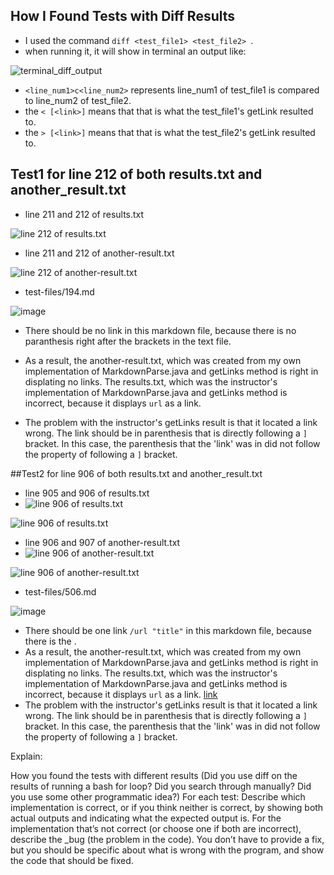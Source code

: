 ## How I Found Tests with Diff Results
- I used the command ``diff <test_file1> <test_file2> ``.
- when running it, it will show in terminal an output like:

![terminal_diff_output](https://user-images.githubusercontent.com/60487968/157586101-341b6e39-8e91-47ee-bd71-8747520d50f6.png)
  - ``<line_num1>c<line_num2>`` represents line_num1 of test_file1 is compared to line_num2 of test_file2.
  - the ``< [<link>]`` means that that is what the test_file1's getLink resulted to.
  - the ``> [<link>]`` means that that is what the test_file2's getLink resulted to.
## Test1 for line 212 of both results.txt and another_result.txt
- line 211 and 212 of results.txt

![line 212 of results.txt](https://user-images.githubusercontent.com/60487968/157586771-ec0de238-ea1d-453e-842f-9c5128636436.png)

- line 211 and 212 of another-result.txt

![line 212 of another-result.txt](https://user-images.githubusercontent.com/60487968/157587283-0060beb4-d097-4ca0-a7c8-68bf27e4d0ec.png)

- test-files/194.md

![image](https://user-images.githubusercontent.com/60487968/157586968-b4629285-6fa5-417e-9d18-cf95476974b4.png)
  - There should be no link in this markdown file, because there is no paranthesis right after the brackets in the text file.
  - As a result, the another-result.txt, which was created from my own implementation of MarkdownParse.java and getLinks method is right in displating no links. The results.txt, which was the instructor's implementation of MarkdownParse.java and getLinks method is incorrect, because it displays ``url`` as a link.

  - The problem with the instructor's getLinks result is that it located a link wrong. The link should be in parenthesis that is directly following a ``]`` bracket. In this case, the parenthesis that the 'link' was in did not follow the property of following a ``]`` bracket.
   
 ##Test2 for line 906 of both results.txt and another_result.txt
- line 905 and 906 of results.txt
- ![line 906 of results.txt](https://user-images.githubusercontent.com/60487968/157589850-9e587b8b-6b90-4c7e-ad68-ec545f640c16.png)

![line 906 of results.txt](https://user-images.githubusercontent.com/60487968/157589580-f73cfb80-a665-4125-8fd3-017aa0231ba6.png)

- line 906 and 907 of another-result.txt
- ![line 906 of another-result.txt](https://user-images.githubusercontent.com/60487968/157589794-2ae009f8-1fea-426a-830b-aa6d4fe0bb58.png)

![line 906 of another-result.txt](https://user-images.githubusercontent.com/60487968/157589650-a153b767-06ac-4e62-b4bb-bd98529da732.png)

- test-files/506.md

![image](https://user-images.githubusercontent.com/60487968/157589974-5d5bd14d-bce8-4bbe-bded-9b30fe0cb01e.png)
 - There should be one link ``/url "title"`` in this markdown file, because there is the .
  - As a result, the another-result.txt, which was created from my own implementation of MarkdownParse.java and getLinks method is right in displating no links. The results.txt, which was the instructor's implementation of MarkdownParse.java and getLinks method is incorrect, because it displays ``url`` as a link.
[link](/url "title")
  - The problem with the instructor's getLinks result is that it located a link wrong. The link should be in parenthesis that is directly following a ``]`` bracket. In this case, the parenthesis that the 'link' was in did not follow the property of following a ``]`` bracket.

Explain:

How you found the tests with different results (Did you use diff on the results of running a bash for loop? Did you search through manually? Did you use some other programmatic idea?)
For each test:
Describe which implementation is correct, or if you think neither is correct, by showing both actual outputs and indicating what the expected output is.
For the implementation that’s not correct (or choose one if both are incorrect), describe the _bug (the problem in the code). You don’t have to provide a fix, but you should be specific about what is wrong with the program, and show the code that should be fixed.
